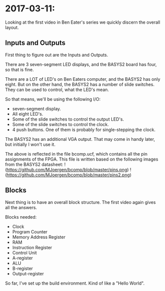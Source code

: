 # 2017-03-11:

Looking at the first video in Ben Eater's series we quickly discern the overall
layout.

## Inputs and Outputs
First thing to figure out are the Inputs and Outputs.

There are 3 seven-segment LED displays, and the BASYS2 board has four, so that
is fine.

There are a LOT of LED's on Ben Eaters computer, and the BASYS2 has only eight.
But on the other hand, the BASYS2 has a number of slide switches. They can be used to
control, what the LED's mean.

So that means, we'll be using the following I/O:
* seven-segment display.
* All eight LED's.
* Some of the slide switches to control the output LED's.
* Some of the slide switches to control the clock.
* 4 push buttons. One of them is probably for single-stepping the clock.

The BASYS2 has an additional VGA output. That may come in handy later, but
initially I won't use it.

The above is reflected in the file bcomp.ucf, which contains all the pin
assignments of the FPGA. This file is written based on the following images
from the BASYS2 datasheet:
!(https://github.com/MJoergen/bcomp/blob/master/pins.png)
!(https://github.com/MJoergen/bcomp/blob/master/pins2.png)

## Blocks
Next thing is to have an overall block structure. The first video again gives
all the answers.

Blocks needed:
* Clock
* Program Counter
* Memory Address Register
* RAM
* Instruction Register
* Control Unit
* A-register
* ALU
* B-register
* Output-register

So far, I've set up the build environment. Kind of like a "Hello World".
